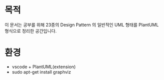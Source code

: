 # 목적

이 문서는 공부를 위해 23종의 Design Pattern 의 일반적인 UML 형태를 PlantUML 형식으로 정리한 공간입니다.

# 환경

- vscode + PlantUML(extension)
- sudo apt-get install graphviz

